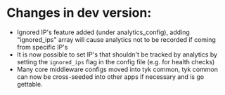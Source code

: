 # Changes in dev version:

- Ignored IP's feature added (under analytics_config), adding "ignored_ips" array will cause analytics not to be recorded if coming from specific IP's
- It is now possible to set IP's that shouldn't be tracked by analytics by setting the `ignored_ips` flag in the config file (e.g. for health checks) 
- Many core middleware configs moved into tyk common, tyk common can now be cross-seeded into other apps if necessary and is go gettable.